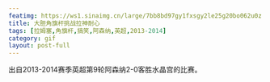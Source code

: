 ```yaml
---
featimg: https://ws1.sinaimg.cn/large/7bb8bd97gy1fxsgy2le25g20bo062u0z.gif
title: 大胆角旗杆挑战拉神耐心
tags: [拉姆塞,角旗杆,搞笑,阿森纳,英超,2013-2014]
category: gif
layout: post-full
---
```


出自2013-2014赛季英超第9轮阿森纳2-0客胜水晶宫的比赛。